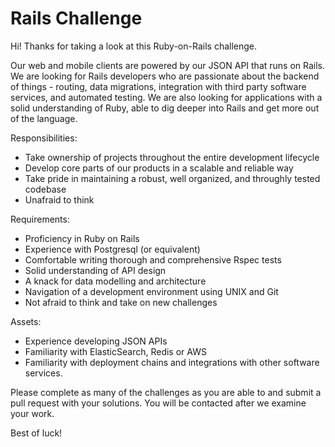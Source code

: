 # Rails Challenge

Hi! Thanks for taking a look at this Ruby-on-Rails challenge.

Our web and mobile clients are powered by our JSON API that runs on Rails. We are looking for Rails developers who are passionate about the backend of things - routing, data migrations, integration with third party software services, and automated testing. We are also looking for applications with a solid understanding of Ruby, able to dig deeper into Rails and get more out of the language.

Responsibilities:
- Take ownership of projects throughout the entire development lifecycle
- Develop core parts of our products in a scalable and reliable way
- Take pride in maintaining a robust, well organized, and throughly tested codebase
- Unafraid to think

Requirements:
- Proficiency in Ruby on Rails
- Experience with Postgresql (or equivalent)
- Comfortable writing thorough and comprehensive Rspec tests
- Solid understanding of API design
- A knack for data modelling and architecture
- Navigation of a development environment using UNIX and Git
- Not afraid to think and take on new challenges

Assets:
- Experience developing JSON APIs
- Familiarity with ElasticSearch, Redis or AWS
- Familiarity with deployment chains and integrations with other software services.

Please complete as many of the challenges as you are able to and submit a pull request with your solutions. You will be contacted after we examine your work.

Best of luck!
